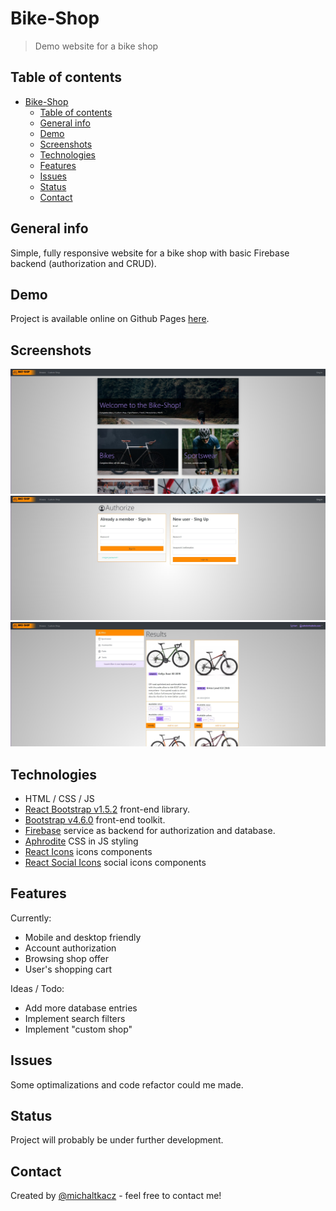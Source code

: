 # Bike-Shop

> Demo website for a bike shop

## Table of contents

- [Bike-Shop](#bike-shop)
  - [Table of contents](#table-of-contents)
  - [General info](#general-info)
  - [Demo](#demo)
  - [Screenshots](#screenshots)
  - [Technologies](#technologies)
  - [Features](#features)
  - [Issues](#issues)
  - [Status](#status)
  - [Contact](#contact)

## General info

Simple, fully responsive website for a bike shop with basic Firebase backend (authorization and CRUD).

## Demo

Project is available online on Github Pages [here](https://michaltkacz.github.io/bike-shop/).

## Screenshots

![scr1](./images/image1.jpg)
![scr1](./images/image2.jpg)
![scr1](./images/image3.jpg)

## Technologies

- HTML / CSS / JS
- [React Bootstrap v1.5.2](https://react-bootstrap.github.io/ 'React Bootstrap page') front-end library.
- [Bootstrap v4.6.0](https://getbootstrap.com/ 'Bootstrap page') front-end toolkit.
- [Firebase](https://firebase.google.com/) service as backend for authorization and database.
- [Aphrodite](https://github.com/Khan/aphrodite) CSS in JS styling
- [React Icons](https://react-icons.github.io/react-icons/) icons components
- [React Social Icons](https://www.npmjs.com/package/react-social-icons) social icons components

## Features

Currently:

- Mobile and desktop friendly
- Account authorization
- Browsing shop offer
- User's shopping cart

Ideas / Todo:

- Add more database entries
- Implement search filters
- Implement "custom shop"

## Issues

Some optimalizations and code refactor could me made.

## Status

Project will probably be under further development.

## Contact

Created by [@michaltkacz](https://github.com/michaltkacz) - feel free to contact me!
